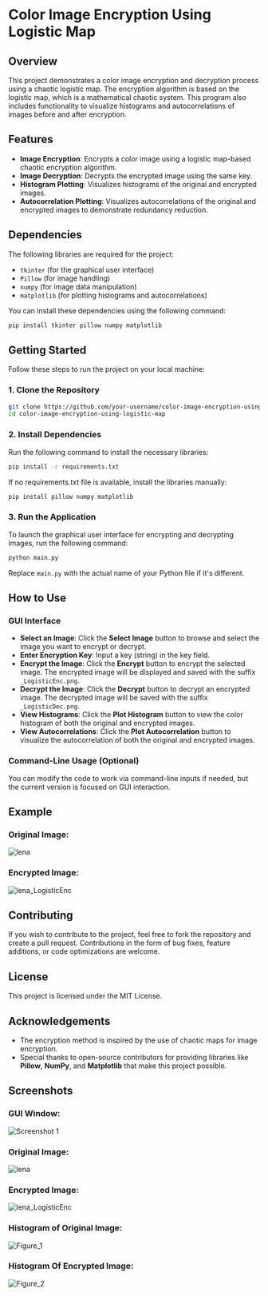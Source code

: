 # Color Image Encryption Using Logistic Map

## Overview

This project demonstrates a color image encryption and decryption process using a chaotic logistic map. The encryption algorithm is based on the logistic map, which is a mathematical chaotic system. This program also includes functionality to visualize histograms and autocorrelations of images before and after encryption.

## Features

- **Image Encryption**: Encrypts a color image using a logistic map-based chaotic encryption algorithm.
- **Image Decryption**: Decrypts the encrypted image using the same key.
- **Histogram Plotting**: Visualizes histograms of the original and encrypted images.
- **Autocorrelation Plotting**: Visualizes autocorrelations of the original and encrypted images to demonstrate redundancy reduction.

## Dependencies

The following libraries are required for the project:

- `tkinter` (for the graphical user interface)
- `Pillow` (for image handling)
- `numpy` (for image data manipulation)
- `matplotlib` (for plotting histograms and autocorrelations)

You can install these dependencies using the following command:

```bash
pip install tkinter pillow numpy matplotlib
```

## Getting Started

Follow these steps to run the project on your local machine:

### 1. Clone the Repository

```bash
git clone https://github.com/your-username/color-image-encryption-using-logistic-map.git
cd color-image-encryption-using-logistic-map
```

### 2. Install Dependencies
Run the following command to install the necessary libraries:

```bash
pip install -r requirements.txt
```

If no requirements.txt file is available, install the libraries manually:

```bash
pip install pillow numpy matplotlib
```

### 3. Run the Application
To launch the graphical user interface for encrypting and decrypting images, run the following command:

```bash
python main.py
```
Replace ```main.py``` with the actual name of your Python file if it's different.


## How to Use

### GUI Interface

- **Select an Image**: Click the **Select Image** button to browse and select the image you want to encrypt or decrypt.
- **Enter Encryption Key**: Input a key (string) in the key field.
- **Encrypt the Image**: Click the **Encrypt** button to encrypt the selected image. The encrypted image will be displayed and saved with the suffix `_LogisticEnc.png`.
- **Decrypt the Image**: Click the **Decrypt** button to decrypt an encrypted image. The decrypted image will be saved with the suffix `_LogisticDec.png`.
- **View Histograms**: Click the **Plot Histogram** button to view the color histogram of both the original and encrypted images.
- **View Autocorrelations**: Click the **Plot Autocorrelation** button to visualize the autocorrelation of both the original and encrypted images.

### Command-Line Usage (Optional)

You can modify the code to work via command-line inputs if needed, but the current version is focused on GUI interaction.


## Example

### Original Image:
![lena](https://github.com/user-attachments/assets/cf1dd1a9-6eac-4663-8064-f823ef7eb10f)


### Encrypted Image:
![lena_LogisticEnc](https://github.com/user-attachments/assets/51d953e8-b78c-4749-9c19-4dc342f35263)


## Contributing

If you wish to contribute to the project, feel free to fork the repository and create a pull request. Contributions in the form of bug fixes, feature additions, or code optimizations are welcome.

## License

This project is licensed under the MIT License.

## Acknowledgements

- The encryption method is inspired by the use of chaotic maps for image encryption.
- Special thanks to open-source contributors for providing libraries like **Pillow**, **NumPy**, and **Matplotlib** that make this project possible.

## Screenshots

### GUI Window:
![Screenshot 1](https://github.com/user-attachments/assets/8ef30cd4-29a6-401f-8dff-27d5c504963e)

### Original Image:
![lena](https://github.com/user-attachments/assets/bb454754-e2ad-44bf-8f2f-5f0b3d2c8d76)

### Encrypted Image:
![lena_LogisticEnc](https://github.com/user-attachments/assets/f633743d-e51a-4914-a59c-35cbd7539bc5)

### Histogram of Original Image:
![Figure_1](https://github.com/user-attachments/assets/9677dc20-a943-4bbd-8e90-8e91e06320ba)

### Histogram Of Encrypted Image:
![Figure_2](https://github.com/user-attachments/assets/a6da655b-7fd9-4f34-a4e8-842c83479ba3)
